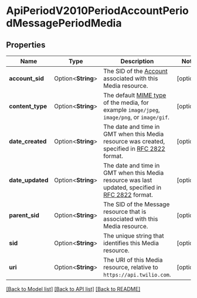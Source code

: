 # ApiPeriodV2010PeriodAccountPeriodMessagePeriodMedia

## Properties

Name | Type | Description | Notes
------------ | ------------- | ------------- | -------------
**account_sid** | Option<**String**> | The SID of the [Account](https://www.twilio.com/docs/iam/api/account) associated with this Media resource. | [optional]
**content_type** | Option<**String**> | The default [MIME type](https://en.wikipedia.org/wiki/Internet_media_type) of the media, for example `image/jpeg`, `image/png`, or `image/gif`. | [optional]
**date_created** | Option<**String**> | The date and time in GMT when this Media resource was created, specified in [RFC 2822](https://www.ietf.org/rfc/rfc2822.txt) format. | [optional]
**date_updated** | Option<**String**> | The date and time in GMT when this Media resource was last updated, specified in [RFC 2822](https://www.ietf.org/rfc/rfc2822.txt) format. | [optional]
**parent_sid** | Option<**String**> | The SID of the Message resource that is associated with this Media resource. | [optional]
**sid** | Option<**String**> | The unique string that identifies this Media resource. | [optional]
**uri** | Option<**String**> | The URI of this Media resource, relative to `https://api.twilio.com`. | [optional]

[[Back to Model list]](../README.md#documentation-for-models) [[Back to API list]](../README.md#documentation-for-api-endpoints) [[Back to README]](../README.md)


